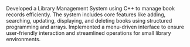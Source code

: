 Developed a Library Management System using C++ to manage book records efficiently. The system includes core features like adding, searching, updating, displaying, and deleting books using structured programming and arrays. Implemented a menu-driven interface to ensure user-friendly interaction and streamlined operations for small library environments.
